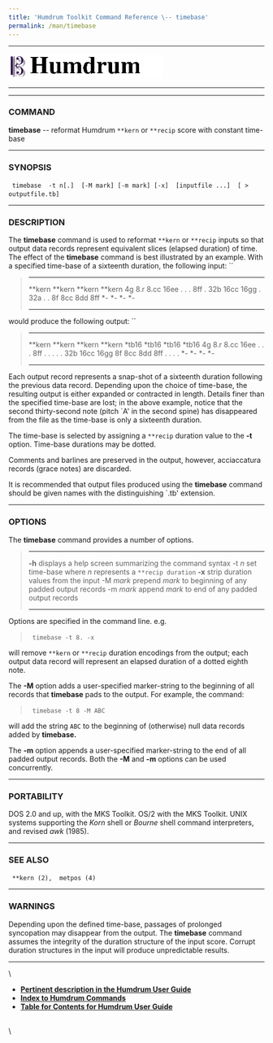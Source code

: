 ```yaml
---
title: 'Humdrum Toolkit Command Reference \-- timebase'
permalink: /man/timebase
---
```


  -------------------------------- ----------------------------------------- ----------------------------------
  ![ ](/Humdrum/HumdrumIcon.gif)    ![Humdrum ](/Humdrum/HumdrumHeader.gif)    ![ ](/Humdrum/HumdrumSpacer.gif)
  -------------------------------- ----------------------------------------- ----------------------------------

------------------------------------------------------------------------

### COMMAND

**timebase** \-- reformat Humdrum `**kern` or `**recip` score with
constant time-base

------------------------------------------------------------------------

### SYNOPSIS

` timebase  -t n[.]  [-M mark] [-m mark] [-x]  [inputfile ...]  [ > outputfile.tb]`

------------------------------------------------------------------------

### DESCRIPTION

The **timebase** command is used to reformat `**kern` or `**recip`
inputs so that output data records represent equivalent slices (elapsed
duration) of time. The effect of the **timebase** command is best
illustrated by an example. With a specified time-base of a sixteenth
duration, the following input: ``

>   ---------- ---------- ---------- ----------
>   \*\*kern   \*\*kern   \*\*kern   \*\*kern
>   4g         8.r        8.cc       16ee
>   .          .          .          8ff
>   .          32b        16cc       16gg
>   .          32a        .          .
>   8f         8cc        8dd        8ff
>   \*-        \*-        \*-        \*-
>   ---------- ---------- ---------- ----------
>
would produce the following output: ``

>   ---------- ---------- ---------- ----------
>   \*\*kern   \*\*kern   \*\*kern   \*\*kern
>   \*tb16     \*tb16     \*tb16     \*tb16
>   4g         8.r        8.cc       16ee
>   .          .          .          8ff
>   .          .          .          .
>   .          32b        16cc       16gg
>   8f         8cc        8dd        8ff
>   .          .          .          .
>   \*-        \*-        \*-        \*-
>   ---------- ---------- ---------- ----------
>
Each output record represents a snap-shot of a sixteenth duration
following the previous data record. Depending upon the choice of
time-base, the resulting output is either expanded or contracted in
length. Details finer than the specified time-base are lost; in the
above example, notice that the second thirty-second note (pitch \`A\' in
the second spine) has disappeared from the file as the time-base is only
a sixteenth duration.

The time-base is selected by assigning a `**recip` duration value to the
**-t** option. Time-base durations may be dotted.

Comments and barlines are preserved in the output, however, acciaccatura
records (grace notes) are discarded.

It is recommended that output files produced using the **timebase**
command should be given names with the distinguishing \`.tb\' extension.

------------------------------------------------------------------------

### OPTIONS

The **timebase** command provides a number of options.

>   ----------- ----------------------------------------------------------
>   **-h**      displays a help screen summarizing the command syntax
>   -t *n*      set time-base where *n* represents a `**recip duration`
>   **-x**      strip duration values from the input
>   -M *mark*   prepend *mark* to beginning of any padded output records
>   -m *mark*   append *mark* to end of any padded output records
>   ----------- ----------------------------------------------------------
>
Options are specified in the command line. e.g.

> ` timebase -t 8. -x`

will remove `**kern` or `**recip` duration encodings from the output;
each output data record will represent an elapsed duration of a dotted
eighth note.

The **-M** option adds a user-specified marker-string to the beginning
of all records that **timebase** pads to the output. For example, the
command:

> ` timebase -t 8 -M ABC`

will add the string `ABC` to the beginning of (otherwise) null data
records added by **timebase.**

The **-m** option appends a user-specified marker-string to the end of
all padded output records. Both the **-M** and **-m** options can be
used concurrently.

------------------------------------------------------------------------

### PORTABILITY

DOS 2.0 and up, with the MKS Toolkit. OS/2 with the MKS Toolkit. UNIX
systems supporting the *Korn* shell or *Bourne* shell command
interpreters, and revised *awk* (1985).

------------------------------------------------------------------------

### SEE ALSO

` **kern (2),  metpos (4)`

------------------------------------------------------------------------

### WARNINGS

Depending upon the defined time-base, passages of prolonged syncopation
may disappear from the output. The **timebase** command assumes the
integrity of the duration structure of the input score. Corrupt duration
structures in the input will produce unpredictable results.

------------------------------------------------------------------------

\

-   [**Pertinent description in the Humdrum User
    Guide**](../guide13.html#Aligning_Durations_Using_the_timebase_Command)
-   [**Index to Humdrum Commands**](../commands.toc.html)
-   [**Table for Contents for Humdrum User Guide**](../guide.toc.html)

\
\

